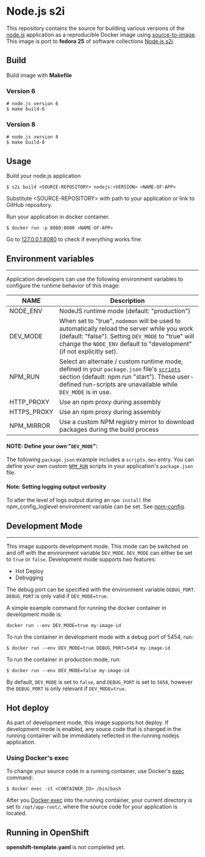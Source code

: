 # Node.js s2i
This repository contains the source for building various versions of the [node.js](https://nodejs.org/) application as a reproducible Docker image using [source-to-image](https://github.com/openshift/source-to-image). This image is port to **fedora 25** of software collections [Node.js s2i](https://github.com/sclorg/s2i-nodejs-container).

## Build
Build image with **Makefile**

### Version 6
```
# node.js version 6
$ make build-6
```

### Version 8
```
# node.js version 8
$ make build-8
```

## Usage

Build your node.js application
```
$ s2i build <SOURCE-REPOSITORY> nodejs:<VERSION> <NAME-OF-APP>
```
Substitute \<SOURCE-REPOSITORY\> with path to your application or link to GitHub repository.

Run your application in docker container.

```
$ docker run -p 8080:8080 <NAME-OF-APP>
```

Go to [127.0.0.1:8080](127.0.0.1:8080) to check if everything works fine.

## Environment variables
---------------------

Application developers can use the following environment variables to configure the runtime behavior of this image:

NAME        | Description
------------|-------------
NODE_ENV    | NodeJS runtime mode (default: "production")
DEV_MODE    | When set to "true", `nodemon` will be used to automatically reload the server while you work (default: "false"). Setting `DEV_MODE` to "true" will change the `NODE_ENV` default to "development" (if not explicitly set).
NPM_RUN     | Select an alternate / custom runtime mode, defined in your `package.json` file's [`scripts`](https://docs.npmjs.com/misc/scripts) section (default: npm run "start"). These user-defined run-scripts are unavailable while `DEV_MODE` is in use.
HTTP_PROXY  | Use an npm proxy during assembly
HTTPS_PROXY | Use an npm proxy during assembly
NPM_MIRROR  | Use a custom NPM registry mirror to download packages during the build process

#### NOTE: Define your own "`DEV_MODE`":

The following `package.json` example includes a `scripts.dev` entry.  You can define your own custom [`NPM_RUN`](https://docs.npmjs.com/cli/run-script) scripts in your application's `package.json` file.

#### Note: Setting logging output verbosity
To alter the level of logs output during an `npm install` the npm_config_loglevel environment variable can be set. See [npm-config](https://docs.npmjs.com/misc/config).

## Development Mode
---------------------
This image supports development mode. This mode can be switched on and off with the environment variable `DEV_MODE`. `DEV_MODE` can either be set to `true` or `false`.
Development mode supports two features:
* Hot Deploy
* Debugging

The debug port can be specified with the environment variable `DEBUG_PORT`. `DEBUG_PORT` is only valid if `DEV_MODE=true`.

A simple example command for running the docker container in development mode is:
```
docker run --env DEV_MODE=true my-image-id
```

To run the container in development mode with a debug port of 5454, run:
```
$ docker run --env DEV_MODE=true DEBUG_PORT=5454 my-image-id
```

To run the container in production mode, run:
```
$ docker run --env DEV_MODE=false my-image-id
```

By default, `DEV_MODE` is set to `false`, and `DEBUG_PORT` is set to `5858`, however the `DEBUG_PORT` is only relevant if `DEV_MODE=true`.

Hot deploy
--------------------

As part of development mode, this image supports hot deploy. If development mode is enabled, any souce code that is changed in the running container will be immediately reflected in the running nodejs application.

### Using Docker's exec

To change your source code in a running container, use Docker's [exec](http://docker.io) command:
```
$ docker exec -it <CONTAINER_ID> /bin/bash
```
After you [Docker exec](https://docs.docker.com/engine/reference/commandline/exec/) into the running container, your current directory is set to `/opt/app-root/`, where the source code for your application is located.

## Running in OpenShift

**openshift-template.yaml** is not completed yet.
